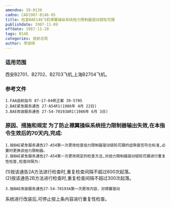 ```yaml
---
amendno: 39-0130  
cadno: CAD1987-B146-05  
title: 检查BAE146飞机襟翼操纵系统扭力限制器驱动链轮花键  
publishdate: 1987-11-09  
effdate: 1987-11-20  
tags: B146  
categories: 民航总局  
author: 李丽琪  
---
```

  
### 适用范围  
西安B2701、B2702、B2703飞机,上海B2704飞机。  
  
<!--more-->  
### 参考文件  
    1.FAA适航指令 87-17-04修正案 39-5705  
    2.BAE紧急服务通告 27-A54R1(1986年 4月 22日)  
    3.BAE改装服务通告 27-54-70193AR1(1986年 6月 3日)  
  
### 原因、措施和规定     为了防止襟翼操纵系统扭力限制器输出失效,在本指令生效后的70天内,完成:  
    1.按BAE紧急服务通告27-A54第一次更改检查扭力限制器驱动链轮花键的齿隙是否符合标准,必要时更换该扭力限制器。  
    2.按BAE紧急服务通告27-A54第一次更改规定的检查方法,对扭力限制器驱动链轮花键进行重复性检查,检查间隔为:  
  
(1)按该通告2A方法进行检查时,重复检查间隔不超过600次起落。  
(2)按该通告2B方法进行检查时,重复检查间隔不超过300次起落。  
  
    3.按BAE改装服务通告27-54-70193A第一次更改内容，对襟翼驱动  
  
系统进行改装后,可停止按上条内容进行重复性检查。  

